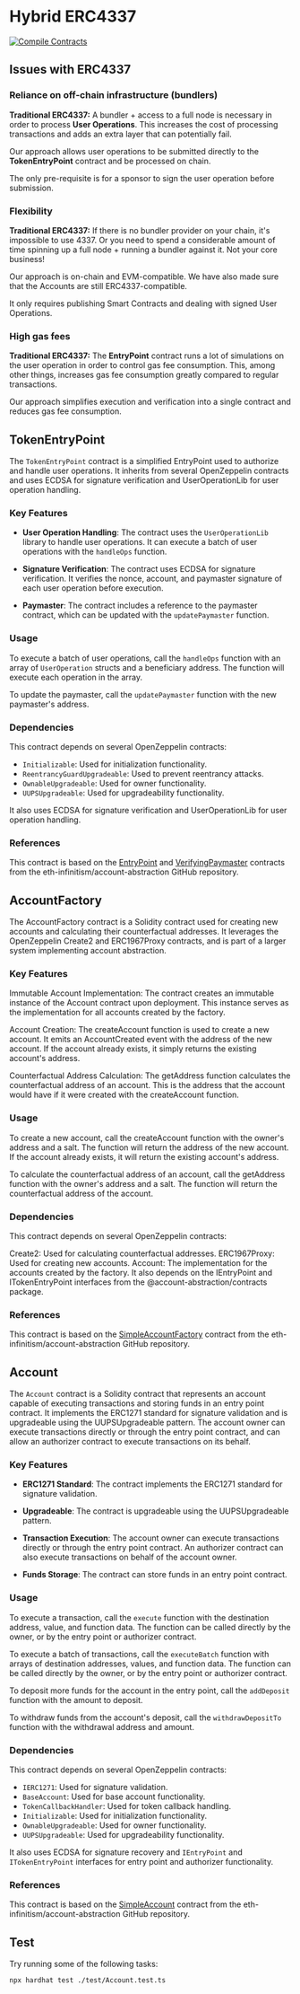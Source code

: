 # Hybrid ERC4337

[![Compile Contracts](https://github.com/daobrussels/smartcontracts/actions/workflows/compile.yml/badge.svg)](https://github.com/daobrussels/smartcontracts/actions/workflows/compile.yml)

## Issues with ERC4337

### Reliance on off-chain infrastructure (bundlers)

**Traditional ERC4337:** A bundler + access to a full node is necessary in order to process **User Operations**. This increases the cost of processing transactions and adds an extra layer that can potentially fail.

Our approach allows user operations to be submitted directly to the **TokenEntryPoint** contract and be processed on chain.

The only pre-requisite is for a sponsor to sign the user operation before submission.

### Flexibility

**Traditional ERC4337:** If there is no bundler provider on your chain, it's impossible to use 4337. Or you need to spend a considerable amount of time spinning up a full node + running a bundler against it. Not your core business!

Our approach is on-chain and EVM-compatible. We have also made sure that the Accounts are still ERC4337-compatible.

It only requires publishing Smart Contracts and dealing with signed User Operations.

### High gas fees

**Traditional ERC4337:** The **EntryPoint** contract runs a lot of simulations on the user operation in order to control gas fee consumption. This, among other things, increases gas fee consumption greatly compared to regular transactions.

Our approach simplifies execution and verification into a single contract and reduces gas fee consumption.

## TokenEntryPoint

The `TokenEntryPoint` contract is a simplified EntryPoint used to authorize and handle user operations. It inherits from several OpenZeppelin contracts and uses ECDSA for signature verification and UserOperationLib for user operation handling.

### Key Features

- **User Operation Handling**: The contract uses the `UserOperationLib` library to handle user operations. It can execute a batch of user operations with the `handleOps` function.

- **Signature Verification**: The contract uses ECDSA for signature verification. It verifies the nonce, account, and paymaster signature of each user operation before execution.

- **Paymaster**: The contract includes a reference to the paymaster contract, which can be updated with the `updatePaymaster` function.

### Usage

To execute a batch of user operations, call the `handleOps` function with an array of `UserOperation` structs and a beneficiary address. The function will execute each operation in the array.

To update the paymaster, call the `updatePaymaster` function with the new paymaster's address.

### Dependencies

This contract depends on several OpenZeppelin contracts:

- `Initializable`: Used for initialization functionality.
- `ReentrancyGuardUpgradeable`: Used to prevent reentrancy attacks.
- `OwnableUpgradeable`: Used for owner functionality.
- `UUPSUpgradeable`: Used for upgradeability functionality.

It also uses ECDSA for signature verification and UserOperationLib for user operation handling.

### References

This contract is based on the [EntryPoint](https://github.com/eth-infinitism/account-abstraction/blob/abff2aca61a8f0934e533d0d352978055fddbd96/contracts/core/EntryPoint.sol) and [VerifyingPaymaster](https://github.com/eth-infinitism/account-abstraction/blob/abff2aca61a8f0934e533d0d352978055fddbd96/contracts/samples/VerifyingPaymaster.sol) contracts from the eth-infinitism/account-abstraction GitHub repository.

## AccountFactory

The AccountFactory contract is a Solidity contract used for creating new accounts and calculating their counterfactual addresses. It leverages the OpenZeppelin Create2 and ERC1967Proxy contracts, and is part of a larger system implementing account abstraction.

### Key Features

Immutable Account Implementation: The contract creates an immutable instance of the Account contract upon deployment. This instance serves as the implementation for all accounts created by the factory.

Account Creation: The createAccount function is used to create a new account. It emits an AccountCreated event with the address of the new account. If the account already exists, it simply returns the existing account's address.

Counterfactual Address Calculation: The getAddress function calculates the counterfactual address of an account. This is the address that the account would have if it were created with the createAccount function.

### Usage

To create a new account, call the createAccount function with the owner's address and a salt. The function will return the address of the new account. If the account already exists, it will return the existing account's address.

To calculate the counterfactual address of an account, call the getAddress function with the owner's address and a salt. The function will return the counterfactual address of the account.

### Dependencies

This contract depends on several OpenZeppelin contracts:

Create2: Used for calculating counterfactual addresses.
ERC1967Proxy: Used for creating new accounts.
Account: The implementation for the accounts created by the factory.
It also depends on the IEntryPoint and ITokenEntryPoint interfaces from the @account-abstraction/contracts package.

### References

This contract is based on the [SimpleAccountFactory](https://github.com/eth-infinitism/account-abstraction/blob/abff2aca61a8f0934e533d0d352978055fddbd96/contracts/samples/SimpleAccountFactory.sol) contract from the eth-infinitism/account-abstraction GitHub repository.

## Account

The `Account` contract is a Solidity contract that represents an account capable of executing transactions and storing funds in an entry point contract. It implements the ERC1271 standard for signature validation and is upgradeable using the UUPSUpgradeable pattern. The account owner can execute transactions directly or through the entry point contract, and can allow an authorizer contract to execute transactions on its behalf.

### Key Features

- **ERC1271 Standard**: The contract implements the ERC1271 standard for signature validation.

- **Upgradeable**: The contract is upgradeable using the UUPSUpgradeable pattern.

- **Transaction Execution**: The account owner can execute transactions directly or through the entry point contract. An authorizer contract can also execute transactions on behalf of the account owner.

- **Funds Storage**: The contract can store funds in an entry point contract.

### Usage

To execute a transaction, call the `execute` function with the destination address, value, and function data. The function can be called directly by the owner, or by the entry point or authorizer contract.

To execute a batch of transactions, call the `executeBatch` function with arrays of destination addresses, values, and function data. The function can be called directly by the owner, or by the entry point or authorizer contract.

To deposit more funds for the account in the entry point, call the `addDeposit` function with the amount to deposit.

To withdraw funds from the account's deposit, call the `withdrawDepositTo` function with the withdrawal address and amount.

### Dependencies

This contract depends on several OpenZeppelin contracts:

- `IERC1271`: Used for signature validation.
- `BaseAccount`: Used for base account functionality.
- `TokenCallbackHandler`: Used for token callback handling.
- `Initializable`: Used for initialization functionality.
- `OwnableUpgradeable`: Used for owner functionality.
- `UUPSUpgradeable`: Used for upgradeability functionality.

It also uses ECDSA for signature recovery and `IEntryPoint` and `ITokenEntryPoint` interfaces for entry point and authorizer functionality.

### References

This contract is based on the [SimpleAccount](https://github.com/eth-infinitism/account-abstraction/blob/abff2aca61a8f0934e533d0d352978055fddbd96/contracts/samples/SimpleAccount.sol) contract from the eth-infinitism/account-abstraction GitHub repository.

## Test

Try running some of the following tasks:

```shell
npx hardhat test ./test/Account.test.ts
```
